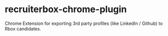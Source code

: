 recruiterbox-chrome-plugin
==========================

Chrome Extension for exporting 3rd party profiles (like LinkedIn / Github) to Rbox candidates.
